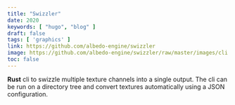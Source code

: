 ```yaml
---
title: "Swizzler"
date: 2020
keywords: [ "hugo", "blog" ]
draft: false
tags: [ 'graphics' ]
link: https://github.com/albedo-engine/swizzler
image: https://github.com/albedo-engine/swizzler/raw/master/images/cli.gif
toc: false
---
```


<b>Rust</b> cli to swizzle multiple texture channels into a single
output. The cli can be run on a directory tree and convert textures
automatically using a JSON configuration.

<!--more-->
